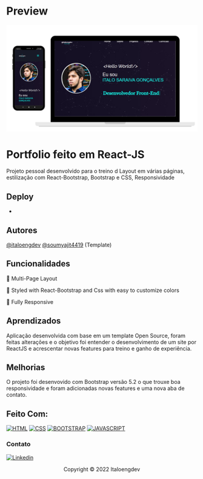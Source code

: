 
# Preview
![grab-landing-page](https://github.com/italoengdev/portfolio-italoengdev/blob/master/src/Assets/portcell.png)
# Portfolio feito em React-JS

Projeto pessoal desenvolvido para o treino d Layout em várias páginas, estilização com React-Bootstrap, Bootstrap e CSS, Responsividade


## Deploy

-



## Autores

[@italoengdev](https://www.github.com/italoengdev)
[@soumyajit4419](https://github.com/soumyajit4419) (Template)



## Funcionalidades

📖 Multi-Page Layout

🎨 Styled with React-Bootstrap and Css with easy to customize colors

📱 Fully Responsive


## Aprendizados

Aplicação desenvolvida com base em um template Open Source, foram feitas alterações e o objetivo foi entender o desenvolvimento de um site por ReactJS e acrescentar novas features para treino e ganho de experiência.


## Melhorias

O projeto foi desenvovido com Bootstrap versão 5.2 o que trouxe boa responsividade e foram adicionadas novas features e uma nova aba de contato.

## Feito Com:
[![HTML](https://img.shields.io/badge/HTML5-E34F26?style=for-the-badge&logo=html5&logoColor=white)](https://developer.mozilla.org/pt-BR/docs/Web/HTML)
[![CSS](https://img.shields.io/badge/CSS3-1572B6?style=for-the-badge&logo=css3&logoColor=white)](https://www.w3schools.com/css/)
[![BOOTSTRAP](https://img.shields.io/badge/Bootstrap-563D7C?style=for-the-badge&logo=bootstrap&logoColor=white)](https://getbootstrap.com/)
[![JAVASCRIPT](https://img.shields.io/badge/JavaScript-323330?style=for-the-badge&logo=javascript&logoColor=F7DF1E)](https://developer.mozilla.org/pt-BR/docs/Web/JavaScript/)


### Contato

[![Linkedin](https://img.shields.io/badge/LinkedIn-0077B5?style=for-the-badge&logo=linkedin&logoColor=white)](https://www.linkedin.com/in/italoengdev/)

<p align="center">Copyright © 2022 Italoengdev</p>
